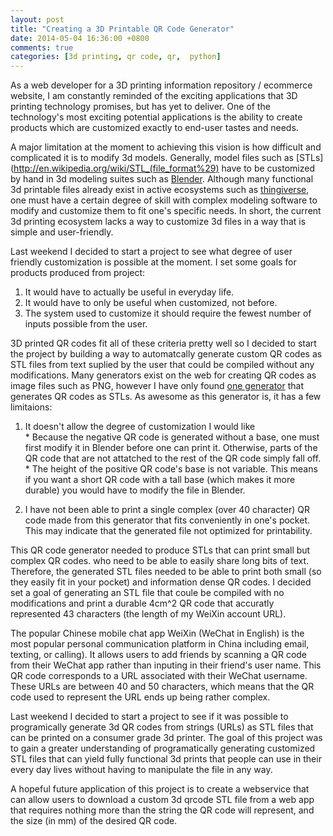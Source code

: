 ```yaml
---
layout: post
title: "Creating a 3D Printable QR Code Generator"
date: 2014-05-04 16:36:00 +0800
comments: true
categories: [3d printing, qr code, qr,  python]
---
```

As a web developer for a 3D printing information repository / ecommerce website,
I am constantly reminded of the exciting applications that 3D printing technology 
promises, but has yet to deliver. One of the technology's most exciting potential 
applications is the ability to create products which are customized exactly 
to end-user tastes and needs.  

A major limitation at the moment to achieving
this vision is how difficult and complicated it is to modify 3d models. 
Generally, model files such as [STLs](http://en.wikipedia.org/wiki/STL_(file_format%29) 
have to be customized by hand in 3d modeling suites such 
as [Blender](http://www.blender.org/).  Although many functional 3d printable 
files already exist in active ecosystems such as [thingiverse](http://www.thingiverse.com/), 
one must have a certain degree of skill with complex modeling software to modify and 
customize them to fit one's specific needs.  In short, the current 3d printing ecosystem 
lacks a way to customize 3d files in a way that is simple and user-friendly.

Last weekend I decided to start a project to see what degree of user friendly 
customization is possible at the moment. I set some goals for products produced
from project:  

  1. It would have to actually be useful in everyday life.  
  2. It would have to only be useful when customized, not before.  
  3. The system used to customize it should require the fewest number of inputs possible from the user.  

3D printed QR codes fit all of these criteria pretty well so I decided to start 
the project by building a way to automatcally generate custom QR codes as STL files 
from text suplied by the user that could be compiled without any modifications. 
Many generators exist on the web for creating QR codes as image files such as 
PNG, however I have only found 
[one generator](http://3d.azurewebsites.net/3DQRCodeGenerator.aspx) that generates
QR codes as STLs. As awesome as this generator is, it has a few limitaions:  

  1. It doesn't allow the degree of customization I would like  
    * Because the negative QR code is generated without a base, one must first modify it in Blender before one can print it.  Otherwise, parts of the QR code that are not attatched to the rest of the QR code simply fall off.  
    * The height of the positive QR code's base is not variable.  This means if you want a short QR code with a tall base (which makes it more durable) you would have to modify the file in Blender.  

  2. I have not been able to print a single complex (over 40 character) QR code
made from this generator that fits conveniently in one's pocket. This may indicate
that the generated file not optimized for printability.

This QR code generator needed to produce STLs that can print small but complex
QR codes. who need to be able to easily share long bits of text.  Therefore, the generated
STL files needed to be able to print both small (so they easily fit in your pocket) 
and information dense QR codes. I decided set a goal of generating an STL file
that coule be compiled with no modifications and print a durable 4cm^2 QR code that
accuratly represented 43 characters (the length of my WeiXin account URL). 

The popular Chinese mobile chat app WeiXin (WeChat in English) is the most popular
personal communication platform in China including email, texting, or calling).
It allows users to add friends by scanning a QR code from their WeChat app rather than inputing in 
their friend's user name.  This QR code corresponds to a URL associated with their WeChat 
username. These URLs are between 40 and 50 characters, which means that the QR code used to represent the URL ends
up being rather complex.

Last weekend I decided to start a project to see if it was possible to 
programically generate 3d QR codes from strings (URLs) as STL files that can be 
printed on a consumer grade 3d printer. The goal of this project was to gain a 
greater understanding of programatically generating customized STL files that can 
yield fully functional 3d prints that people can use in their every day lives 
without having to manipulate the file in any way. 

A hopeful future application of
this project is to create a webservice that can allow users to download a custom
3d qrcode STL file from a web app that requires nothing more than the string the
QR code will represent, and the size (in mm) of the desired QR code.    <INSERT PICTURE OF THIS THING>


